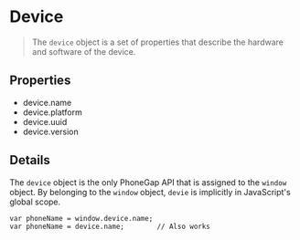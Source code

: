 Device
======

> The `device` object is a set of properties that describe the hardware and software of the device.

Properties
----------

- device.name
- device.platform
- device.uuid
- device.version

Details
-------

The `device` object is the only PhoneGap API that is assigned to the `window` object. By belonging to the `window` object, `devie` is implicitly in JavaScript's global scope.

    var phoneName = window.device.name;
    var phoneName = device.name;        // Also works
